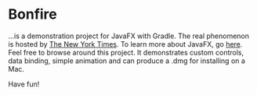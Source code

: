 # Bonfire
...is a demonstration project for JavaFX with Gradle. The real phenomenon is hosted by [The New York Times](https://www.nytimes.com/games/wordle/index.html).
To learn more about JavaFX, go [here](https://openjfx.io/). Feel free to browse around this project. It demonstrates custom controls, data binding, 
simple animation and can produce a .dmg for installing on a Mac.

Have fun!
